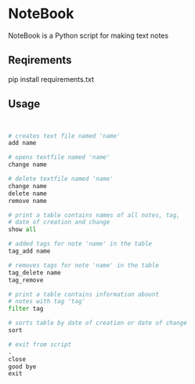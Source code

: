 # NoteBook

NoteBook is a Python script for making text notes 
## Reqirements

pip install requirements.txt

## Usage

```python


# creates text file named 'name'
add name

# opens textfile named 'name'
change name

# delete textfile named 'name'
change name
delete name
remove name

# print a table contains names of all notes, tag,
# date of creation and change
show all

# added tags for note 'name' in the table
tag_add name

# removes tags for note 'name' in the table
tag_delete name
tag_remove

# print a table contains information abount 
# notes with tag 'tag'
filter tag

# sorts table by date of creation or date of change
sort

# exit from script
. 
close
good bye
exit
